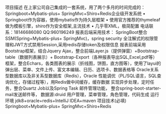 
项目描述
在上家公司自己集成的一套系统，用了两个多月的时间完成的：Springboot+Mybatis-plus+ SpringMvc+Shiro+Redis企业级开发系统
•	Springboot作为容器，使用mybatis作为持久层框架
•	使用官方推荐的thymeleaf做为模板引擎，shiro作为安全框架,主流技术
•	几乎零XML，极简配置
   电话联系：18146686080
   QQ:960196249
报表后端采用技术： SpringBoot整合SSM(Spring+Mybatis-plus+ SpringMvc)，spring security 全注解式的权限管理和JWT方式禁用Session,采用redis存储token及权限信息
报表前端采用Bootstrap框架，结合Jquery Ajax，整合前端Layer.js（提供弹窗）+Bootstrap-table（数据列表展示）+ Bootstrap-Export（各种报表导出SQL,Excel,pdf等）框架，整合Echars，各类图表的展示（折线图，饼图，直方图等），使用了layui的弹出层、菜单、文件上传、富文本编辑、日历、选项卡、数据表格等 
Oracle关系型数据库以及非关系型数据库（Redis），Oracle  性能调优（PL/SQL语言，SQL查询优化，存储过程等），用Redis做中间缓存，缓存数据
实现异步处理，定时任务，整合Quartz Job以及Spring Task
邮件管理功能， 整合spring-boot-starter-mail发送邮件等，
数据源:druid
用户管理，菜单管理，角色管理，代码生成 
运行环境
jdk8+oracle+redis+IntelliJ IDEA+maven
项目技术(必填)
Springboot+Mybatis-plus+ SpringMvc+Shiro+Redis
